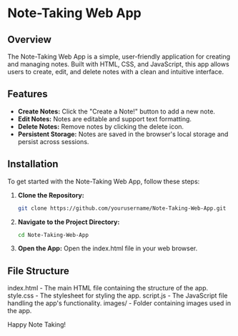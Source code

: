 # Note-Taking Web App

## Overview

The Note-Taking Web App is a simple, user-friendly application for creating and managing notes. Built with HTML, CSS, and JavaScript, this app allows users to create, edit, and delete notes with a clean and intuitive interface.

## Features

- **Create Notes:** Click the "Create a Note!" button to add a new note.
- **Edit Notes:** Notes are editable and support text formatting.
- **Delete Notes:** Remove notes by clicking the delete icon.
- **Persistent Storage:** Notes are saved in the browser's local storage and persist across sessions.

## Installation

To get started with the Note-Taking Web App, follow these steps:

1. **Clone the Repository:**
   ```bash
   git clone https://github.com/yourusername/Note-Taking-Web-App.git
   
2. **Navigate to the Project Directory:**
   ```bash
   cd Note-Taking-Web-App

3. **Open the App:**
   Open the index.html file in your web browser.

## File Structure

index.html - The main HTML file containing the structure of the app.
style.css - The stylesheet for styling the app.
script.js - The JavaScript file handling the app's functionality.
images/ - Folder containing images used in the app.

Happy Note Taking!
